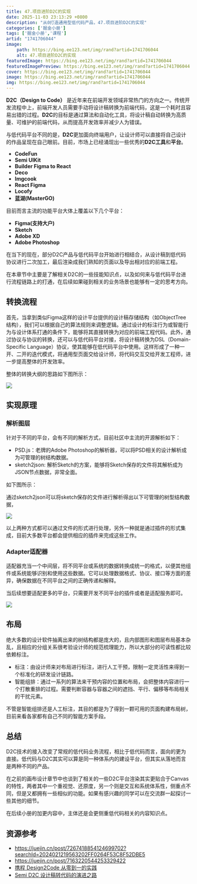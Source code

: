 ```yaml
---
title: 47.项目进阶D2C的实现
date: 2025-11-03 23:13:29 +0800
description: "从0打造通用型低代码产品，47.项目进阶D2C的实现"
categories: ['掘金小册']
tags: ['掘金小册','课程']
artid: "1741706044"
image:
    path: https://bing.ee123.net/img/rand?artid=1741706044
    alt: 47.项目进阶D2C的实现
featuredImage: https://bing.ee123.net/img/rand?artid=1741706044
featuredImagePreview: https://bing.ee123.net/img/rand?artid=1741706044
cover: https://bing.ee123.net/img/rand?artid=1741706044
image: https://bing.ee123.net/img/rand?artid=1741706044
img: https://bing.ee123.net/img/rand?artid=1741706044
---
```


**D2C（Design to Code）** 是近年来在前端开发领域非常热门的方向之一。传统开发流程中上，前端开发人员需要手动将设计稿转换为前端代码，这是一个耗时且容易出错的过程。**D2C**的目标是通过算法和自动化工具，将设计稿自动转换为高质量、可维护的前端代码，从而提高开发效率并减少人为错误。

与低代码平台不同的是，**D2C**更加面向终端用户，让设计师可以直接将自己设计的作品呈现在自己眼前。目前，市场上已经涌现出一些优秀的**D2C工具**和**平台**。

-   **CodeFun**
-   **Semi UIKit**
-   **Builder Figma to React**
-   **Deco**
-   **Imgcook**
-   **React Figma**
-   **Locofy**
-   **蓝湖(MasterGO)**

目前而言主流的功能平台大体上覆盖以下几个平台：

-   **Figma(支持大户)**
-   **Sketch**
-   **Adobe XD**
-   **Adobe Photoshop**

在当下的现在，部分D2C产品与低代码平台开始进行相结合，从设计稿到低代码协议进行二次加工，最后渲染成我们熟知的页面以及导出相对应的前端工程。

在本章节中主要是了解相关D2C的一些技能知识点，以及如何来与低代码平台进行流程链路上的打通，在后续如果碰到相关的业务场景也能够有一定的思考方向。

## 转换流程

首先，当拿到类似Figma这样的设计平台提供的设计稿存储结构（如ObjectTree结构），我们可以根据自己的算法规则来调整逻辑。通过设计的标注行为或智能行为与设计体系打通的条件下，能够将其直接转换为对应的前端工程代码。此外，通过协议与协议的转换，还可以与低代码平台对接，将设计稿转换为DSL（Domain-Specific Language）协议，使其能够在低代码平台中使用。这样形成了一种一开、二开的迭代模式，将通用型页面交给设计师，将代码交互交给开发工程师，进一步提高整体的开发效率。

整体的转换大纲的思路如下图所示：

![](https://p3-juejin.byteimg.com/tos-cn-i-k3u1fbpfcp/7ca76452327248978de5b0ff9a2972d9~tplv-k3u1fbpfcp-jj-mark:0:0:0:0:q75.image#?w=1918&h=700&s=84975&e=jpg&b=ffffff)

## 实现原理

### 解析图层

针对于不同的平台，会有不同的解析方式，目前社区中主流的开源解析如下：

-   PSD.js：老牌的Adobe Photoshop的解析器，可以将PSD相关的设计解析成为可管理的树结构数据。
-   sketch2json: 解析Sketch的方案，能够将Sketch保存的文件将其解析成为JSON节点数据，非常全面。

如下图所示：

通过sketch2json可以将sketch保存的文件进行解析得出以下可管理的树型结构数据，

![](https://p3-juejin.byteimg.com/tos-cn-i-k3u1fbpfcp/b021b61317d74d86a4c3c3eef31ccc83~tplv-k3u1fbpfcp-jj-mark:0:0:0:0:q75.image#?w=2308&h=1538&s=330725&e=png&b=0e2b35)

以上两种方式都可以通过文件的形式进行处理，另外一种就是通过插件的形式集成，目前大多数平台都会提供相应的插件来完成这些工作。

### Adapter适配器

适配器充当一个中间层，将不同平台或系统的数据转换成统一的格式，以便其他组件或系统能够识别和使用这些数据。它可以处理数据格式、协议、接口等方面的差异，确保数据在不同平台之间的正确传递和解释。

当后续想要适配更多的平台，只需要开发不同平台的插件或者是适配服务即可。

![](https://p3-juejin.byteimg.com/tos-cn-i-k3u1fbpfcp/7986f3cc9a8744328f4af57680dc22be~tplv-k3u1fbpfcp-jj-mark:0:0:0:0:q75.image#?w=1279&h=700&s=50891&e=jpg&b=ffffff)

## 布局

绝大多数的设计软件抽离出来的树结构都是庞大的，且内部图形和图层布局基本杂乱，且相应的分组关系很考验设计师的规范梳理能力，所以大部分的可读性都比较依赖标注。

-   标注：由设计师来对布局进行标注，进行人工干预，限制一定灵活性来得到一个标准化的研发设计链路。
-   智能组排：通过一系列的算法来干预内容的位置和布局，会把整体内容进行一个打散重排的过程。需要判断容器与容器之间的遮挡、平行、偏移等布局相关的干扰元素。

不管是智能组排还是人工标注，其目的都是为了得到一颗可用的页面构建布局树，目前来看各家都有自己不同的智能方案手段。

## 总结

D2C技术的接入改变了常规的低代码业务流程，相比于低代码而言，面向的更为直接。低代码与D2C其实可以算是同一种体系内的建设平台，但其实从落地而言是两种不同的产品。

在之前的画布设计章节中也谈到了相关的一些D2C平台渲染其实更贴合于Canvas的特性，两者其中一个重视觉、还原度，另一个则是交互和系统体系性，侧重点不同，但是又都拥有一些相似的功能。如果有感兴趣的同学可以在交流群一起探讨一些其他的细节。

在后续小册的加更内容中，主体还是会更侧重低代码相关的内容知识点。

## 资源参考

-   <https://juejin.cn/post/7267418854124699702?searchId=2024021219563202FF0264F53C8F52DBE5>
-   <https://juejin.cn/post/7163220544253329422>
-   [携程 Design2Code 从零到一的实践](https://zhuanlan.zhihu.com/p/612581412)
-   [Semi D2C 设计稿转代码的演进之路](https://github.com/DouyinFE/semi-design/wiki/Semi-D2C-%E8%AE%BE%E8%AE%A1%E7%A8%BF%E8%BD%AC%E4%BB%A3%E7%A0%81%E7%9A%84%E6%BC%94%E8%BF%9B%E4%B9%8B%E8%B7%AF)